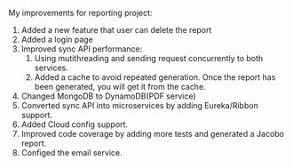 My improvements for reporting project:

1. Added a new feature that user can delete the report
2. Added a login page
3. Improved sync API performance:
   1. Using mutithreading and sending request concurrently to both services.
   2. Added a cache to avoid repeated generation. Once the report has been generated, you will get it from the cache.
4. Changed MongoDB to DynamoDB(PDF service)
5. Converted sync API into microservices by adding Eureka/Ribbon support.
6. Added Cloud config support.
7. Improved code coverage by adding more tests and generated a Jacobo report.
8. Configed the email service.
